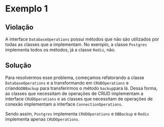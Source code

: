 # Exemplo 1

## Violação

A interface `DatabaseOperations` possui métodos que não são utilizados por todas as classes que a implementam. No exemplo, a classe `Postgres` implementa todos os métodos, já a classe `Redis`, não.

## Solução

Para resolvermos esse problema, começamos refatorando a classe `DatabaseOperations` e a transformando em `CRUDOperations` e criando`DBBackup` para transferirmos o método `backup`para lá. Dessa forma, as classes que necessitam de operações de CRUD implementam a interface `CRUDOperations` e as classes que necessitam de operações de conexão implementam a interface `ConnectionOperations`.

Sendo assim, `Postgres` implementa `CRUDOperations` e `DBBackup` e `Redis` implementa apenas `CRUDOperations`.
